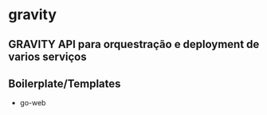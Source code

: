 # gravity

## GRAVITY API para orquestração e deployment de varios serviços

## Boilerplate/Templates
- go-web

